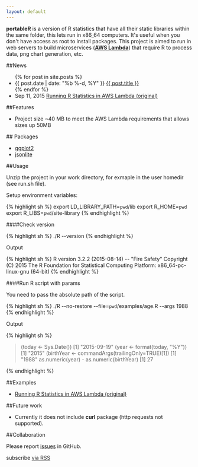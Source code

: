 ```yaml
---
layout: default
---
```


**portableR** is a version of R statistics that have all their static libraries within the same folder, this lets run in x86_64 computers. It's useful when you don't have access as root to install packages. This project is aimed to run in web servers to build microservices ([**AWS Lambda**][labmda]) that require R to process data, png chart generation, etc.

##News

<ul>
  {% for post in site.posts %}
    <li>
      {{ post.date | date: "%b %-d, %Y" }} <a href="{{ post.url | prepend: site.baseurl }}">{{ post.title }}</a>
    </li>
  {% endfor %}
  <li>Sep 11, 2015 <a href="http://nafiux.com/blog/2015/09/11/running-r-statistics-in-aws-lambda/">Running R Statistics in AWS Lambda (original)</a></li>
</ul>

##Features

- Project size ~40 MB to meet the AWS Lambda requirements that allows sizes up 50MB

## Packages

- [ggplot2]
- [jsonlite]

##Usage

Unzip the project in your work directory, for exmaple in the user homedir (see run.sh file).

Setup environment variables:

{% highlight sh %}
export LD_LIBRARY_PATH=`pwd`/lib
export R_HOME=`pwd`
export R_LIBS=`pwd`/site-library
{% endhighlight %}

####Check version

{% highlight sh %}
./R --version
{% endhighlight %}

Output

{% highlight sh %}
R version 3.2.2 (2015-08-14) -- "Fire Safety"
Copyright (C) 2015 The R Foundation for Statistical Computing
Platform: x86_64-pc-linux-gnu (64-bit)
{% endhighlight %}

####Run R script with params

You need to pass the absolute path of the script.

{% highlight sh %}
./R --no-restore --file=`pwd`/examples/age.R --args 1988
{% endhighlight %}

Output

{% highlight sh %}
> (today <- Sys.Date())
[1] "2015-09-19"
> (year <- format(today, "%Y"))
[1] "2015"
> (birthYear <- commandArgs(trailingOnly=TRUE)[1])
[1] "1988"
> as.numeric(year) - as.numeric(birthYear)
[1] 27
>
{% endhighlight %}

##Examples

- [Running R Statistics in AWS Lambda (original)][original]

##Future work

- Currently it does not include **curl** package (http requests not supported).

##Collaboration

Please report [issues] in GitHub.

<p class="rss-subscribe">subscribe <a href="{{ "/feed.xml" | prepend: site.baseurl }}">via RSS</a></p>

[jsonlite]: https://cran.r-project.org/web/packages/jsonlite/index.html
[ggplot2]:  http://ggplot2.org/
[original]: http://nafiux.com/blog/2015/09/11/running-r-statistics-in-aws-lambda/
[issues]:   https://github.com/nafiux/portableR/issues
[labmda]:	https://aws.amazon.com/lambda/
